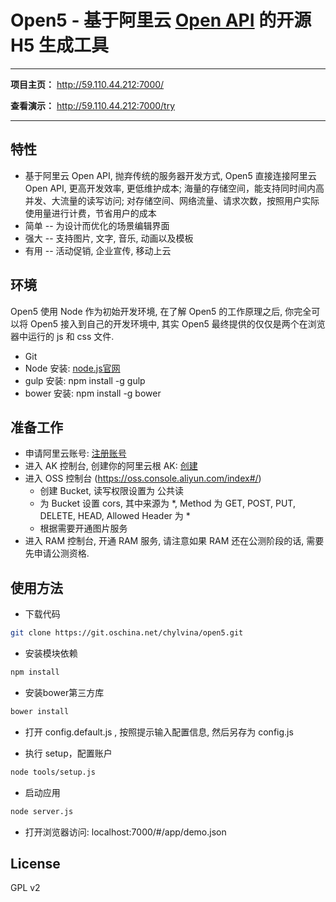 Open5 - 基于阿里云 [Open API](https://docs.aliyun.com) 的开源 H5 生成工具
======

--------------

**项目主页：** http://59.110.44.212:7000/

**查看演示：** http://59.110.44.212:7000/try

---------------

## 特性

+ 基于阿里云 Open API, 抛弃传统的服务器开发方式, Open5 直接连接阿里云 Open API, 更高开发效率, 更低维护成本; 海量的存储空间，能支持同时间内高并发、大流量的读写访问; 对存储空间、网络流量、请求次数，按照用户实际使用量进行计费，节省用户的成本
+ 简单 -- 为设计而优化的场景编辑界面
+ 强大 -- 支持图片, 文字, 音乐, 动画以及模板
+ 有用 -- 活动促销, 企业宣传, 移动上云

## 环境

Open5 使用 Node 作为初始开发环境, 在了解 Open5 的工作原理之后, 你完全可以将 Open5 接入到自己的开发环境中, 其实 Open5 最终提供的仅仅是两个在浏览器中运行的 js 和 css 文件.

+ Git
+ Node 安装: [node.js官网](https://nodejs.org/en/download/)
+ gulp 安装: npm install -g gulp
+ bower 安装: npm install -g bower

## 准备工作

+ 申请阿里云账号: [注册账号](https://account.aliyun.com/login/login.htm)
+ 进入 AK 控制台, 创建你的阿里云根 AK: [创建](https://ak-console.aliyun.com/#/accesskey)
+ 进入 OSS 控制台 (https://oss.console.aliyun.com/index#/)
  + 创建 Bucket, 读写权限设置为 公共读
  + 为 Bucket 设置 cors, 其中来源为 *, Method 为 GET, POST, PUT, DELETE, HEAD, Allowed Header 为 *
  + 根据需要开通图片服务
+ 进入 RAM 控制台, 开通 RAM 服务, 请注意如果 RAM 还在公测阶段的话, 需要先申请公测资格.

## 使用方法

+ 下载代码

```bash
git clone https://git.oschina.net/chylvina/open5.git
```

+ 安装模块依赖

```bash
npm install
```
+ 安装bower第三方库

```bash
bower install
```
+ 打开 config.default.js , 按照提示输入配置信息, 然后另存为 config.js

+ 执行 setup，配置账户

```bash
node tools/setup.js
```
+ 启动应用

```bash
node server.js
```

+ 打开浏览器访问: localhost:7000/#/app/demo.json

## License

GPL v2
